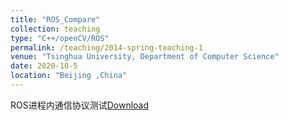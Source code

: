 ```yaml
---
title: "ROS_Compare"
collection: teaching
type: "C++/openCV/ROS"
permalink: /teaching/2014-spring-teaching-1
venue: "Tsinghua University, Department of Computer Science"
date: 2020-10-5
location: "Beijing ,China"
---
```


ROS进程内通信协议测试[Download](https://github.com/OriginF/ROS_comp)

